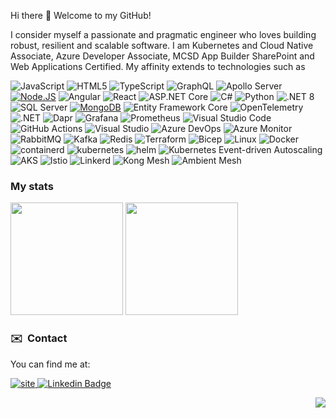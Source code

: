 Hi there 👋 Welcome to my GitHub!

I consider myself a passionate and pragmatic engineer who loves building robust, resilient and scalable software. I am Kubernetes and Cloud Native Associate, Azure Developer Associate, MCSD App Builder SharePoint and Web Applications Certified. My affinity extends to technologies such as

![JavaScript](https://img.shields.io/badge/-JavaScript-F7DF1E?style=for-the-badge&logo=JavaScript&logoColor=black)
![HTML5](https://img.shields.io/badge/-HTML5-E34F26?style=for-the-badge&logo=html5&logoColor=white)
![TypeScript](https://img.shields.io/badge/TypeScript-3178C6?style=for-the-badge&logo=typescript&logoColor=white)
![GraphQL](https://img.shields.io/badge/-GraphQL-E10098?style=for-the-badge&logo=graphql&logoColor=white)
![Apollo Server](https://img.shields.io/badge/Apollo_Server-311C87?style=for-the-badge&logo=apollo-graphql&logoColor=white)
[![Node.JS](https://img.shields.io/badge/Node.JS-339933?style=for-the-badge&logo=node.js&logoColor=white&labelColor=101010)]()
![Angular](https://img.shields.io/badge/Angular-DD0031?style=for-the-badge&logo=angular&logoColor=white)
![React](https://img.shields.io/badge/React-20232A?style=for-the-badge&logo=react&logoColor=61DAFB)
![ASP.NET Core](https://img.shields.io/badge/ASP.NET_Core-512BD4?style=for-the-badge&logo=dot-net&logoColor=white)
![C#](https://img.shields.io/badge/C%23-239120?style=for-the-badge&logo=c-sharp&logoColor=white)
![Python](https://img.shields.io/badge/Python-3776AB?style=for-the-badge&logo=python&logoColor=white)
![.NET 8](https://img.shields.io/badge/.NET_8-512BD4?style=for-the-badge&logo=.net&logoColor=white)
![SQL Server](https://img.shields.io/badge/SQL_Server-CC2927?style=for-the-badge&logo=microsoft-sql-server&logoColor=white)
[![MongoDB](https://img.shields.io/badge/MongoDB-47A248?style=for-the-badge&logo=mongodb&logoColor=white&labelColor=101010)]()
![Entity Framework Core](https://img.shields.io/badge/Entity_Framework_Core-512BD4?style=for-the-badge&logo=entity-framework&logoColor=white)
![OpenTelemetry](https://img.shields.io/badge/OpenTelemetry-000000?style=for-the-badge&logo=opentelemetry&logoColor=white)
![.NET](https://img.shields.io/badge/.NET_Aspire-512BD4?style=for-the-badge&logo=.net&logoColor=white)
![Dapr](https://img.shields.io/badge/Dapr-0078D4?style=for-the-badge&logo=dapr&logoColor=white)
![Grafana](https://img.shields.io/badge/Grafana-000000?style=for-the-badge&logo=grafana&logoColor=white)
![Prometheus](https://img.shields.io/badge/Prometheus-E6522C?style=for-the-badge&logo=prometheus&logoColor=white)
![Visual Studio Code](https://img.shields.io/badge/Visual_Studio_Code-007ACC?style=for-the-badge&logo=visual-studio-code&logoColor=white)
![GitHub Actions](https://img.shields.io/badge/GitHub_Actions-2088FF?style=for-the-badge&logo=github-actions&logoColor=white)
![Visual Studio](https://img.shields.io/badge/Visual_Studio-5C2D91?style=for-the-badge&logo=visual-studio&logoColor=white)
![Azure DevOps](https://img.shields.io/badge/Azure_DevOps-0078D4?style=for-the-badge&logo=azure-devops&logoColor=white)
![Azure Monitor](https://img.shields.io/badge/Azure_Monitor-0078D4?style=for-the-badge&logo=prometheus&logoColor=white)
![RabbitMQ](https://img.shields.io/badge/RabbitMQ-FF6600?style=for-the-badge&logo=rabbitmq&logoColor=white)
![Kafka](https://img.shields.io/badge/Kafka-231F20?style=for-the-badge&logo=apache-kafka&logoColor=white)
![Redis](https://img.shields.io/badge/Redis-DC382D?style=for-the-badge&logo=redis&logoColor=white)
![Terraform](https://img.shields.io/badge/Terraform-623CE4?style=for-the-badge&logo=terraform&logoColor=white)
![Bicep](https://img.shields.io/badge/Bicep-527FFF?style=for-the-badge&logo=bicep&logoColor=white)
![Linux](https://img.shields.io/badge/Linux-FCC624?style=for-the-badge&logo=linux&logoColor=black)
![Docker](https://img.shields.io/badge/Docker-2496ED?style=for-the-badge&logo=docker&logoColor=white)
![containerd](https://img.shields.io/badge/containerd-444444?logo=containerd&logoColor=white&style=for-the-badge)
![kubernetes](https://img.shields.io/badge/kubernetes-326CE5?logo=kubernetes&logoColor=white&style=for-the-badge)
![helm](https://img.shields.io/badge/helm-0F1689?logo=helm&logoColor=white&style=for-the-badge)
![Kubernetes Event-driven Autoscaling](https://img.shields.io/badge/KEDA-0078D4?style=for-the-badge&logo=kubernetes&logoColor=white)
![AKS](https://img.shields.io/badge/AKS-0078D4?style=for-the-badge&logo=kubernetes&logoColor=white)
![Istio](https://img.shields.io/badge/Istio-0F1689?logo=istio&logoColor=white&style=for-the-badge)
![Linkerd](https://img.shields.io/badge/Linkerd-0F1689?logo=linkerd&logoColor=white&style=for-the-badge)
![Kong Mesh](https://img.shields.io/badge/Kong%20Mesh-0F1689?logo=kong&logoColor=white&style=for-the-badge)
![Ambient Mesh](https://img.shields.io/badge/Ambient%20Mesh-0F1689?logo=istio&logoColor=white&style=for-the-badge)

### My stats

<p>
  <img height="180em" src="https://github-readme-stats.vercel.app/api/top-langs/?username=eduflornet&exclude_repo=KNN-Image-Classification&show_icons=true&hide_border=true&layout=compact&langs_count=4"/>
  <img height="180em" src="https://github-readme-stats.vercel.app/api?username=eduflornet&show_icons=true&include_all_commits=true" />
</p>

### ✉️  &nbsp;Contact 

You can find me at:

[![site](https://img.shields.io/badge/blog-E4405F?logo=wordpress&logoColor=white&style=for-the-badge) ](https://eduflornet.wordpress.com) 
[![Linkedin Badge](https://img.shields.io/badge/-LinkedIn-blue?style=for-the-badge&logo=Linkedin&logoColor=white&link=https://www.linkedin.com/in/eduflornet)](https://www.linkedin.com/in/eduflornet)


<div align="right">

![](https://visitor-badge.glitch.me/badge?page_id=eduflornet)
</div>

